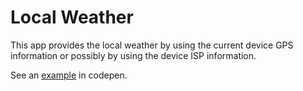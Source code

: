 # Local Weather
This app provides the local weather by using the current device GPS information or possibly by using the device ISP information.

See an [example](http://codepen.io/guyziv2110/full/LxRVQx/) in codepen.
